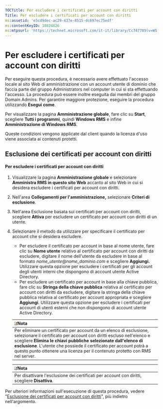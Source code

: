 ```yaml
---
TOCTitle: Per escludere i certificati per account con diritti
Title: Per escludere i certificati per account con diritti
ms:assetid: 'e5cd9dec-ac29-437e-8515-dc697ec75edf'
ms:contentKeyID: 18824826
ms:mtpsurl: 'https://technet.microsoft.com/it-it/library/Cc747785(v=WS.10)'
---
```


Per escludere i certificati per account con diritti
===================================================

Per eseguire questa procedura, è necessario avere effettuato l'accesso locale al sito Web di amministrazione con un account utente di dominio che faccia parte del gruppo Administrators nel computer in cui si sta effettuando l'accesso. La procedura può essere inoltre eseguita dai membri del gruppo Domain Admins. Per garantire maggiore protezione, eseguire la procedura utilizzando **Esegui come**.

Per visualizzare la pagina **Amministrazione globale**, fare clic su **Start**, scegliere **Tutti i programmi**, quindi **Windows RMS** e infine **Amministrazione di Windows RMS**.

Queste condizioni vengono applicate dal client quando la licenza d'uso viene associata ai contenuti protetti.

Esclusione dei certificati per account con diritti
--------------------------------------------------

#### Per escludere i certificati per account con diritti

1.  Visualizzare la pagina **Amministrazione globale** e selezionare **Amministra RMS in questo sito Web** accanto al sito Web in cui si desidera escludere i certificati per account con diritti.

2.  Nell'area **Collegamenti per l'amministrazione,** selezionare **Criteri di esclusione**.

3.  Nell'area Esclusione basata sui certificati per account con diritti, scegliere **Attiva** per escludere un certificato per account con diritti di un utente.

4.  Selezionare il metodo da utilizzare per specificare il certificato per account che si desidera escludere.

    -   Per escludere il certificato per account in base al nome utente, fare clic su **Nome utente** relativo al certificato per account con diritti da escludere, digitare il nome dell'utente da escludere in base al formato *nome\_utente*@*nome\_dominio.com* e scegliere **Aggiungi.** Utilizzare questa opzione per escludere i certificati per gli account degli utenti interni che dispongono di account utente Active Directory.
    -   Per escludere un certificato per account in base alla chiave pubblica, fare clic su **Stringa della chiave pubblica** relativa al certificato per account con diritti da escludere, digitare la stringa della chiave pubblica relativa al certificato per account appropriata e scegliere **Aggiungi**. Utilizzare questa opzione per escludere i certificati per account di utenti esterni che non dispongono di account utente Active Directory.

    | ![](images/Cc747785.note(WS.10).gif)Nota                                                                                                                                                                                                                                                                                                   |
    |-------------------------------------------------------------------------------------------------------------------------------------------------------------------------------------------------------------------------------------------------------------------------------------------------------------------------------------------------------------------------|
    | Per eliminare un certificato per account da un elenco di esclusione, selezionare il certificato per account con diritti escluso nell'elenco e scegliere **Elimina le chiavi pubbliche selezionate dall'elenco di esclusione**. L'utente che possiede il certificato per account potrà a questo punto ottenere una licenza per il contenuto protetto con RMS nel server. |

    | ![](images/Cc747785.note(WS.10).gif)Nota                          |
    |------------------------------------------------------------------------------------------------|
    | Per disattivare l'esclusione dei certificati per account con diritti, scegliere **Disattiva**. |

Per ulteriori informazioni sull'esecuzione di questa procedura, vedere "[Esclusione dei certificati per account con diritti](https://technet.microsoft.com/cba5e901-942c-4d06-9865-e6c4648c95e6)", più indietro nell'argomento.

